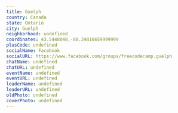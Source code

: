 ```yaml
---
title: Guelph
country: Canada
state: Ontario
city: Guelph
neighborhood: undefined
coordinates: 43.5448048,-80.24816659999999
plusCode: undefined
socialName: Facebook
socialURL: https://www.facebook.com/groups/freecodecamp.guelph
chatName: undefined
chatURL: undefined
eventName: undefined
eventURL: undefined
leaderName: undefined
leaderURL: undefined
oldPhoto: undefined
coverPhoto: undefined
---
```

